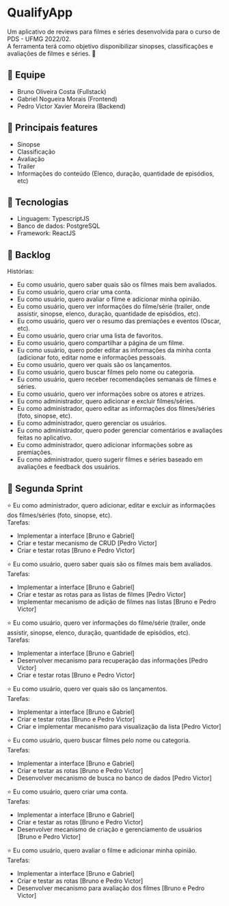 # QualifyApp
Um aplicativo de reviews para filmes e séries desenvolvida para o curso de PDS - UFMG 2022/02. <br />
A ferramenta terá como objetivo disponibilizar sinopses, classificações e avaliações de filmes e séries. :movie_camera:

## :construction_worker: Equipe
 - Bruno Oliveira Costa (Fullstack)
 - Gabriel Nogueira Morais (Frontend)
 - Pedro Victor Xavier Moreira (Backend)

## :wrench: Principais features
 - Sinopse
 - Classificação
 - Avaliação
 - Trailer
 - Informações do conteúdo (Elenco, duração, quantidade de episódios, etc)

## :iphone: Tecnologias
 - Linguagem: TypescriptJS
 - Banco de dados: PostgreSQL
 - Framework: ReactJS
 
 ## :blue_book: Backlog
 Histórias:
 - Eu como usuário, quero saber quais são os filmes mais bem avaliados.
 - Eu como usuário, quero criar uma conta.
 - Eu como usuário, quero avaliar o filme e adicionar minha opinião.
 - Eu como usuário, quero ver informações do filme/série (trailer, onde assistir, sinopse, elenco, duração, quantidade de episódios, etc).
 - Eu como usuário, quero ver o resumo das premiações e eventos (Oscar, etc).
 - Eu como usuário, quero criar uma lista de favoritos.
 - Eu como usuário, quero compartilhar a página de um filme.
 - Eu como usuário, quero poder editar as informações da minha conta (adicionar foto, editar nome e informações pessoais.
 - Eu como usuário, quero ver quais são os lançamentos.
 - Eu como usuário, quero buscar filmes pelo nome ou categoria.
 - Eu como usuário, quero receber recomendações semanais de filmes e séries.
 - Eu como usuário, quero ver informações sobre os atores e atrizes.
 - Eu como administrador, quero adicionar e excluir filmes/séries.
 - Eu como administrador, quero editar as informações dos filmes/séries (foto, sinopse, etc).
 - Eu como administrador, quero gerenciar os usuários.
 - Eu como administrador, quero poder gerenciar comentários e avaliações feitas no aplicativo.
 - Eu como administrador, quero adicionar informações sobre as premiações.
 - Eu como administrador, quero sugerir filmes e séries baseado em avaliações e feedback dos usuários.

## :runner: Segunda Sprint
:star: Eu como administrador, quero adicionar, editar e excluir as informações dos filmes/séries (foto, sinopse, etc).<br />
Tarefas:
- Implementar a interface [Bruno e Gabriel]
- Criar e testar mecanismo de CRUD [Pedro Victor]
- Criar e testar rotas [Bruno e Pedro Victor]

:star: Eu como usuário, quero saber quais são os filmes mais bem avaliados.<br />
Tarefas:
- Implementar a interface [Bruno e Gabriel]
- Criar e testar as rotas para as listas de filmes  [Pedro Victor]
- Implementar mecanismo de adição de filmes nas listas [Bruno e Pedro Victor]

:star: Eu como usuário, quero ver informações do filme/série (trailer, onde assistir, sinopse, elenco, duração, quantidade de episódios, etc).<br />
Tarefas:
- Implementar a interface [Bruno e Gabriel]
- Desenvolver mecanismo para recuperação das informações  [Pedro Victor]
- Criar e testar rotas [Bruno e Pedro Victor]

:star: Eu como usuário, quero ver quais são os lançamentos.<br />
Tarefas:
- Implementar a interface [Bruno e Gabriel]
- Criar e testar rotas [Bruno e Pedro Victor]
- Criar e implementar mecanismo para visualização da lista  [Pedro Victor]

:star: Eu como usuário, quero buscar filmes pelo nome ou categoria.<br />
Tarefas:
- Implementar a interface [Bruno e Gabriel]
- Criar e testar as rotas [Bruno e Pedro Victor]
- Desenvolver mecanismo de busca no banco de dados  [Pedro Victor]

:star: Eu como usuário, quero criar uma conta.<br />
Tarefas:
- Implementar a interface [Bruno e Gabriel]
- Criar e testar as rotas [Bruno e Pedro Victor]
- Desenvolver mecanismo de criação e gerenciamento de usuários  [Bruno e Pedro Victor]

:star: Eu como usuário, quero avaliar o filme e adicionar minha opinião.<br />
Tarefas:
- Implementar a interface [Bruno e Gabriel]
- Criar e testar as rotas [Bruno e Pedro Victor]
- Desenvolver mecanismo para avaliação dos filmes [Bruno e Pedro Victor]
